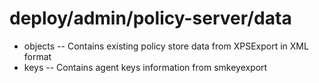 # deploy/admin/policy-server/data
* objects -- Contains existing policy store data from XPSExport in XML format
* keys -- Contains agent keys information from smkeyexport

